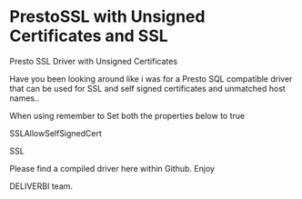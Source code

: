 # PrestoSSL with Unsigned Certificates and SSL
Presto SSL Driver with Unsigned Certificates

Have you been looking around like i was for a Presto SQL compatible driver that can be used for SSL and self signed certificates and unmatched host names..

When using remember to Set both the properties below to true

SSLAllowSelfSignedCert

SSL

Please find a compiled driver here within Github. Enjoy

DELIVERBI team.
